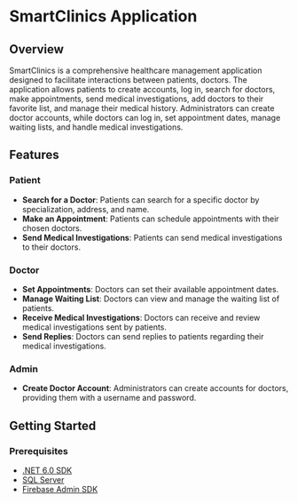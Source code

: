 # SmartClinics Application

## Overview

SmartClinics is a comprehensive healthcare management application designed to facilitate interactions between patients, doctors. The application allows patients to create accounts, log in, search for doctors, make appointments, send medical investigations, add doctors to their favorite list, and manage their medical history. Administrators can create doctor accounts, while doctors can log in, set appointment dates, manage waiting lists, and handle medical investigations.

## Features

### Patient

- **Search for a Doctor**: Patients can search for a specific doctor by specialization, address, and name.
- **Make an Appointment**: Patients can schedule appointments with their chosen doctors.
- **Send Medical Investigations**: Patients can send medical investigations to their doctors.

### Doctor

- **Set Appointments**: Doctors can set their available appointment dates.
- **Manage Waiting List**: Doctors can view and manage the waiting list of patients.
- **Receive Medical Investigations**: Doctors can receive and review medical investigations sent by patients.
- **Send Replies**: Doctors can send replies to patients regarding their medical investigations.

### Admin

- **Create Doctor Account**: Administrators can create accounts for doctors, providing them with a username and password.

## Getting Started

### Prerequisites

- [.NET 6.0 SDK](https://dotnet.microsoft.com/download/dotnet/6.0)
- [SQL Server](https://www.microsoft.com/en-us/sql-server/sql-server-downloads)
- [Firebase Admin SDK](https://firebase.google.com/docs/admin/setup)

